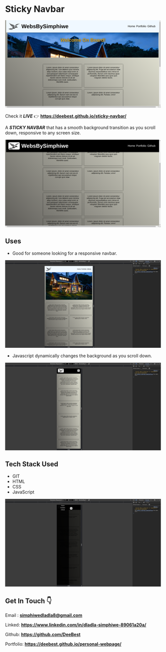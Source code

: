 # Sticky Navbar

![screenshot1 of the app](./images/Screenshot1.png)

Check it _**LIVE**_ 👉
**<https://deebest.github.io/sticky-navbar/>**

A _**STICKY NAVBAR**_ that has a smooth background transition as you scroll down, responsive to any screen size.

![screenshot2 of the app](./images/Screenshot2.png)

## Uses

- Good for someone looking for a responsive navbar.

![screenshot1 of the app](./images/Screenshot3.png)

- Javascript dynamically changes the background as you scroll down.

![screenshot1 of the app](./images/Screenshot4.png)

## Tech Stack Used

- GIT
- HTML
- CSS
- JavaScript

![screenshot1 of the app](./images/Screenshot5.png)

## Get In Touch 👇

Email : **<simphiwedladla8@gmail.com>**

Linked: **<https://www.linkedin.com/in/dladla-simphiwe-89061a20a/>**

Github: **<https://github.com/DeeBest>**

Portfolio: **<https://deebest.github.io/personal-webpage/>**
